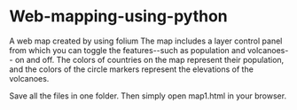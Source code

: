 # Web-mapping-using-python
A web map created by using folium The map includes a layer control panel from which you can toggle the features--such as population and volcanoes-- on and off. The colors of countries on the map represent their population, and the colors of the circle markers represent the elevations of the volcanoes.

Save all the files in one folder.
Then simply open map1.html in your browser.
